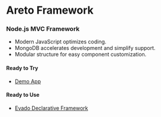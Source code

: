 # Areto Framework

### Node.js MVC Framework

- Modern JavaScript optimizes coding.
- MongoDB accelerates development and simplify support. 
- Modular structure for easy component customization.    

#### Ready to Try
 
- [Demo App](https://github.com/mkhorin/areto-basic-demo)

#### Ready to Use

- [Evado Declarative Framework](https://github.com/mkhorin/evado)
